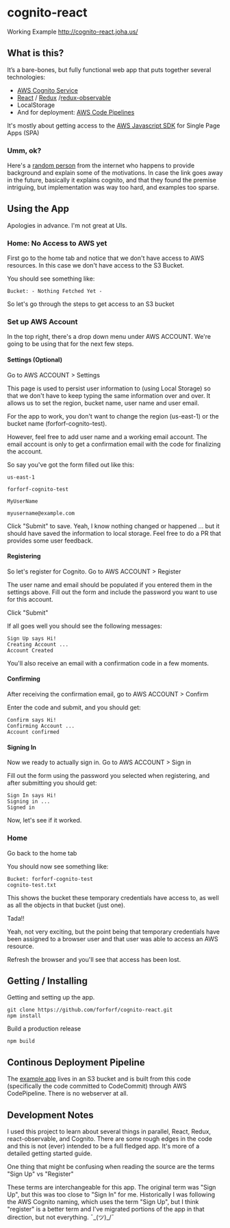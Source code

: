 # cognito-react

Working Example  <http://cognito-react.joha.us/>

## What is this?

It’s a bare-bones, but fully functional web app that puts together several technologies:
* [AWS Cognito Service](https://aws.amazon.com/documentation/cognito/)
* [React](https://facebook.github.io/react/) / [Redux](http://redux.js.org/) /[redux-observable](https://redux-observable.js.org/)
* LocalStorage
* And for deployment: [AWS Code Pipelines](https://aws.amazon.com/codepipeline/)

It's mostly about getting access to the [AWS Javascript SDK](http://docs.aws.amazon.com/AWSJavaScriptSDK/latest/index.html) for Single Page Apps (SPA)

### Umm, ok?

Here's a [random person](https://dev.solteq.com/2017/02/24/aws-cognito-experiences/) from the internet who happens to provide background and explain some of the motivations. In case the link goes away in the future, basically it explains cognito, and that they found the premise intriguing, but implementation was way too hard, and examples too sparse.


## Using the App

Apologies in advance. I'm not great at UIs.

### Home: No Access to AWS yet 

First go to the home tab and notice that we don't have access to AWS resources. In this case we don't have access to the S3 Bucket.

You should see something like: 

```
Bucket: - Nothing Fetched Yet -
```

So let's go through the steps to get access to an S3 bucket

### Set up AWS Account

In the top right, there's a drop down menu under AWS ACCOUNT. We're going to be using that for the next few steps.

#### Settings (Optional)

Go to AWS ACCOUNT > Settings

This page is used to persist user information to (using Local Storage) so that we don't have to keep typing the same information over and over. It allows us to set the region, bucket name, user name and user email.

For the app to work, you don't want to change the region (us-east-1) or the bucket name (forforf-cognito-test).

However, feel free to add user name and a working email account. The email account is only to get a confirmation email with the code for finalizing the account.

So say you've got the form filled out like this:

```
us-east-1

forforf-cognito-test

MyUserName

myusername@example.com
```

Click "Submit" to save. Yeah, I know nothing changed or happened ... but it should have saved the information to local storage. 
Feel free to do a PR that provides some user feedback.

#### Registering

So let's register for Cognito. Go to AWS ACCOUNT > Register

The user name and email should be populated if you entered them in the settings above. Fill out the form and include the password you want to use for this account. 

Click "Submit"

If all goes well you should see the following messages:

```
Sign Up says Hi!
Creating Account ...
Account Created
```

You'll also receive an email with a confirmation code in a few moments.

#### Confirming

After receiving the confirmation email, go to AWS ACCOUNT > Confirm

Enter the code and submit, and you should get:

```
Confirm says Hi!
Confirming Account ...
Account confirmed
```

#### Signing In

Now we ready to actually sign in. Go to AWS ACCOUNT > Sign in

Fill out the form using the password you selected when registering, and after submitting you should get:

```
Sign In says Hi!
Signing in ...
Signed in
```

Now, let's see if it worked.

### Home

Go back to the home tab

You should now see something like: 

```
Bucket: forforf-cognito-test
cognito-test.txt
```

This shows the bucket these temporary credentials have access to, as well as all the objects in that bucket (just one).

Tada!!

Yeah, not very exciting, but the point being that temporary credentials have been assigned to a browser user and that user was able to access an AWS resource.

Refresh the browser and you'll see that access has been lost.

## Getting / Installing

Getting and setting up the app.

```
git clone https://github.com/forforf/cognito-react.git
npm install
```

Build a production release

```
npm build
```

## Continous Deployment Pipeline

The [example app](http://cognito-react.joha.us) lives in an S3 bucket and is built from this code  (specifically the code committed to CodeCommit) through AWS CodePipeline. There is no webserver at all.

## Development Notes

I used this project to learn about several things in parallel, React, Redux, react-observable, and Cognito. There are some rough edges in the code and this is not (ever) intended to be a full fledged app. It's more of a detailed getting started guide.

One thing that might be confusing when reading the source are the terms "Sign Up" vs "Register"

These terms are interchangeable for this app. The original term was "Sign Up", but this was too close to "Sign In" for me. Historically I was following the AWS Cognito naming, which uses the term "Sign Up", but I think "register" is a better term and I've migrated portions of the app in that direction, but not everything.  ¯\_(ツ)_/¯
